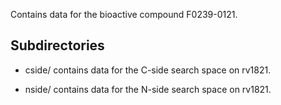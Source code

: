 Contains data for the bioactive compound F0239-0121.

## Subdirectories

- cside/ contains data for the C-side search space on rv1821.

- nside/ contains data for the N-side search space on rv1821.

